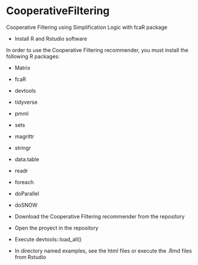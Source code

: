 # CooperativeFiltering
Cooperative Filtering using Simplification Logic with fcaR package


- Install R and Rstudio software

In order to use the Cooperative Filtering recommender, you must install the following R  packages:

- Matrix
- fcaR
- devtools
- tidyverse
- pmml
- sets
- magrittr
- stringr
- data.table
- readr
- foreach
- doParallel
- doSNOW


- Download the Cooperative Filtering recommender from the repository
- Open the proyect in the repository
- Execute
	devtools::load_all()

- In directory named examples, see the html files or execute the .Rmd files from Rstudio


